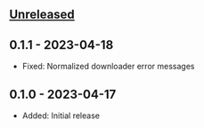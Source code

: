 ## [Unreleased]

## 0.1.1 - 2023-04-18
  * Fixed: Normalized downloader error messages

## 0.1.0 - 2023-04-17
  * Added: Initial release

[Unreleased]: https://github.com/johnstevenson/wprs-api/compare/0.1.0...HEAD
